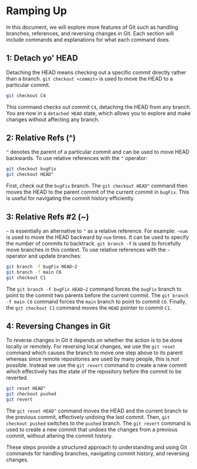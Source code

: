 # Ramping Up
In this document, we will explore more features of Git such as handling branches, references, and reversing changes in Git. Each section will include commands and explanations for what each command does.

## 1: Detach yo' HEAD 
Detaching the HEAD means checking out a specific commit directly rather than a branch. `git checkout <commit>` is used to move the HEAD to a particular commit.
```sh
git checkout C4
```
This command checks out commit `C4`, detaching the HEAD from any branch. You are now in a `detached HEAD` state, which allows you to explore and make changes without affecting any branch.

## 2: Relative Refs (^)
`^` denotes the parent of a particular commit and can be used to move HEAD backwards. To use relative references with the `^` operator:
```sh
git checkout bugFix
git checkout HEAD^ 
```
First, check out the `bugFix` branch. The `git checkout HEAD^` command then moves the HEAD to the parent commit of the current commit in `bugFix`. This is useful for navigating the commit history efficiently.

## 3: Relative Refs #2 (~)
`~` is essentially an alternative to `^` as a relative reference. For example: `~num` is used to move the HEAD backward by `num` times.	It can be used to specify the number of commits to backtrack. `git branch -f` is used to forcefully move branches in this context. To use relative references with the `~` operator and update branches:
```sh
git branch -f bugFix HEAD~2
git branch -f main C6
git checkout C1
```
The `git branch -f bugFix HEAD~2` command forces the `bugFix` branch to point to the commit two parents before the current commit. The `git branch -f main C6` command forces the `main` branch to point to commit `C6`. Finally, the `git checkout C1` command moves the `HEAD` pointer to commit `C1`.

## 4: Reversing Changes in Git
To reverse changes in Git it depends on whether the action is to be done locally or remotely. For reversing local changes, we use the `git reset` command which causes the branch to move one step above to its parent whereas since remote repositories are used by many people, this is not possible. Instead we use the `git revert` command to create a new commit which effectively has the state of the repository before the commit to be reverted.
```sh
git reset HEAD^
git checkout pushed
git revert
```
The `git reset HEAD^` command moves the HEAD and the current branch to the previous commit, effectively undoing the last commit. Then, `git checkout pushed` switches to the `pushed` branch. The `git revert` command is used to create a new commit that undoes the changes from a previous commit, without altering the commit history.

These steps provide a structured approach to understanding and using Git commands for handling branches, navigating commit history, and reversing changes.